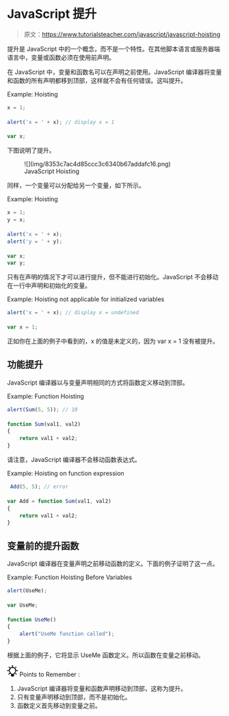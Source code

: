 # JavaScript 提升

> 原文：<https://www.tutorialsteacher.com/javascript/javascript-hoisting>

提升是 JavaScript 中的一个概念，而不是一个特性。在其他脚本语言或服务器端语言中，变量或函数必须在使用前声明。

在 JavaScript 中，变量和函数名可以在声明之前使用。JavaScript 编译器将变量和函数的所有声明都移到顶部，这样就不会有任何错误。这叫提升。

Example: Hoisting

```js
x = 1;

alert('x = ' + x); // display x = 1

var x; 
```

下图说明了提升。

<figure>![](img/8353c7ac4d85ccc3c6340b67addafc16.png)

<figcaption>JavaScript Hoisting</figcaption>

</figure>

同样，一个变量可以分配给另一个变量，如下所示。

Example: Hoisting

```js
x = 1;
y = x;

alert('x = ' + x);
alert('y = ' + y);

var x;
var y; 
```

只有在声明的情况下才可以进行提升，但不能进行初始化。JavaScript 不会移动在一行中声明和初始化的变量。

Example: Hoisting not applicable for initialized variables

```js
alert('x = ' + x); // display x = undefined

var x = 1; 
```

正如你在上面的例子中看到的，x 的值是未定义的，因为 var x = 1 没有被提升。

## 功能提升

JavaScript 编译器以与变量声明相同的方式将函数定义移动到顶部。

Example: Function Hoisting

```js
alert(Sum(5, 5)); // 10

function Sum(val1, val2)
{
    return val1 + val2;
} 
```

请注意，JavaScript 编译器不会移动函数表达式。

Example: Hoisting on function expression

```js
 Add(5, 5); // error

var Add = function Sum(val1, val2)
{
    return val1 + val2;
} 
```

## 变量前的提升函数

JavaScript 编译器在变量声明之前移动函数的定义。下面的例子证明了这一点。

Example: Function Hoisting Before Variables

```js
alert(UseMe);

var UseMe;

function UseMe()
{            
    alert("UseMe function called");
} 
```

根据上面的例子，它将显示 UseMe 函数定义。所以函数在变量之前移动。

![](img/85db52f5404f0c468e1b194aa487d6a1.png)  Points to Remember :

1.  JavaScript 编译器将变量和函数声明移动到顶部，这称为提升。
2.  只有变量声明移动到顶部，而不是初始化。
3.  函数定义首先移动到变量之前。